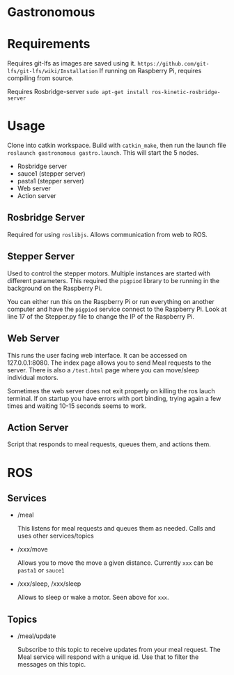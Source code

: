 # Gastronomous

# Requirements
Requires git-lfs as images are saved using it.
`https://github.com/git-lfs/git-lfs/wiki/Installation`
If running on Raspberry Pi, requires compiling from source.

Requires Rosbridge-server
`sudo apt-get install ros-kinetic-rosbridge-server`

# Usage
Clone into catkin workspace. Build with `catkin_make`, then run the launch file `roslaunch gastronomous gastro.launch`. This will start the 5 nodes.
- Rosbridge server
- sauce1 (stepper server)
- pasta1 (stepper server)
- Web server
- Action server

## Rosbridge Server
Required for using `roslibjs`. Allows communication from web to ROS.

## Stepper Server
Used to control the stepper motors. Multiple instances are started with different parameters. This required the `pigpiod` library to be running in the background on the Raspberry Pi.

You can either run this on the Raspberry Pi or run everything on another computer and have the `pigpiod` service connect to the Raspberry Pi. Look at line 17 of the Stepper.py file to change the IP of the Raspberry Pi.

## Web Server
This runs the user facing web interface. It can be accessed on 127.0.0.1:8080. The index page allows you to send Meal requests to the server. There is also a `/test.html` page where you can move/sleep individual motors.

Sometimes the web server does not exit properly on killing the ros lauch terminal. If on startup you have errors with port binding, trying again a few times and waiting 10-15 seconds seems to work.

## Action Server
Script that responds to meal requests, queues them, and actions them.

# ROS
## Services
- /meal

  This listens for meal requests and queues them as needed.
  Calls and uses other services/topics

- /xxx/move

  Allows you to move the move a given distance. Currently `xxx` can be `pasta1` or `sauce1`

- /xxx/sleep, /xxx/sleep

  Allows to sleep or wake a motor. Seen above for `xxx`.

## Topics
- /meal/update

  Subscribe to this topic to receive updates from your meal request.
  The Meal service will respond with a unique id. Use that to filter the messages on this topic.
